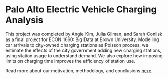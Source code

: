 # Palo Alto Electric Vehicle Charging Analysis

This project was completed by Angie Kim, Julia Gilman, and Sarah Conlisk as a final project for ECON 1660: Big Data at Brown University. Modelling car arrivals to city-owned charging stations as Poisson process, we estimate the effects of the city government adding new charging stations, using station usage to understand demand. We also explore how imposing limits on charging time improves the efficiency of station use.

Read more about our motivation, methodology, and conclusions [here](https://medium.com/@angiejwkim/electric-vehicle-charging-policies-effect-on-charging-demand-41b477e74128). 
